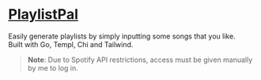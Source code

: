 # [PlaylistPal](https://playlistpal.tobyrushton.com)
Easily generate playlists by simply inputting some songs that you like. </br>
Built with Go, Templ, Chi and Tailwind. 

> **Note**: Due to Spotify API restrictions, access must be given manually by me to log in. 
